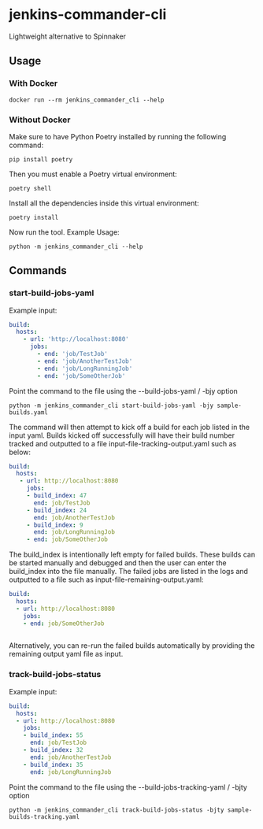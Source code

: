 # jenkins-commander-cli
Lightweight alternative to Spinnaker

## Usage
### With Docker
```shell
docker run --rm jenkins_commander_cli --help
```
### Without Docker
Make sure to have Python Poetry installed by running the following command:
```shell
pip install poetry
```

Then you must enable a Poetry virtual environment:

```shell
poetry shell
```

Install all the dependencies inside this virtual environment:

 ```shell
poetry install
```

Now run the tool. Example Usage:

```shell
python -m jenkins_commander_cli --help
```

## Commands
### start-build-jobs-yaml
Example input:
```yaml
build:
  hosts:
    - url: 'http://localhost:8080'
      jobs:
        - end: 'job/TestJob'
        - end: 'job/AnotherTestJob'
        - end: 'job/LongRunningJob'
        - end: 'job/SomeOtherJob'
```

Point the command to the file using the --build-jobs-yaml / -bjy option
```shell
python -m jenkins_commander_cli start-build-jobs-yaml -bjy sample-builds.yaml
```

The command will then attempt to kick off a build for each job listed in the input yaml.
Builds kicked off successfully will have their build number tracked and outputted to a file input-file-tracking-output.yaml such as below:
```yaml
build:
  hosts:
   - url: http://localhost:8080
     jobs:
     - build_index: 47
       end: job/TestJob
     - build_index: 24
       end: job/AnotherTestJob
     - build_index: 9
       end: job/LongRunningJob
     - end: job/SomeOtherJob
```
The build_index is intentionally left empty for failed builds. These builds can be started manually and debugged and
then the user can enter the build_index into the file manually. The failed jobs are listed in the logs and outputted to
a file such as input-file-remaining-output.yaml:
```yaml
build:
  hosts:
  - url: http://localhost:8080
    jobs:
    - end: job/SomeOtherJob
    
```
Alternatively, you can re-run the failed builds automatically by providing the remaining output yaml file as input.
### track-build-jobs-status
Example input:
```yaml
build:
  hosts:
  - url: http://localhost:8080
    jobs:
    - build_index: 55
      end: job/TestJob
    - build_index: 32
      end: job/AnotherTestJob
    - build_index: 35
      end: job/LongRunningJob
```
Point the command to the file using the --build-jobs-tracking-yaml / -bjty option
```shell
python -m jenkins_commander_cli track-build-jobs-status -bjty sample-builds-tracking.yaml
```
